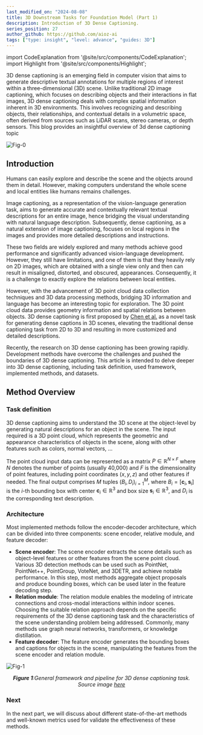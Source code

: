 ```yaml
---
last_modified_on: "2024-08-08"
title: 3D Downstream Tasks for Foundation Model (Part 1)
description: Introduction of 3D Dense Captioning.
series_position: 27
author_github: https://github.com/aioz-ai
tags: ["type: insight", "level: advance", "guides: 3D"]
---
```

import CodeExplanation from '@site/src/components/CodeExplanation';
import Highlight from '@site/src/components/Highlight';


3D dense captioning is an emerging field in computer vision that aims to generate descriptive textual annotations for multiple regions of interest within a three-dimensional (3D) scene. Unlike traditional 2D image captioning, which focuses on describing objects and their interactions in flat images, 3D dense captioning deals with complex spatial information inherent in 3D environments. This involves recognizing and describing objects, their relationships, and contextual details in a volumetric space, often derived from sources such as LiDAR scans, stereo cameras, or depth sensors. This blog provides an insightful overview of 3d dense captioning topic


![Fig-0](https://encrypted-tbn0.gstatic.com/images?q=tbn:ANd9GcRzvjj0m5lfCkFjVD4eoTFlE6AzvGoTJ1UfNw&s)


## Introduction

Humans can easily explore and describe the scene and the objects around them in detail. However, making computers understand the whole scene and local entities like humans remains challenges. 

Image captioning, as a representation of the vision-language generation task, aims to generate accurate and contextually relevant textual descriptions for an entire image, hence bridging the visual understanding with natural language description. Subsequently, dense captioning, as a natural extension of image captioning, focuses on local regions in the images and provides more detailed descriptions and instructions. 

These two fields are widely explored and many methods achieve good performance and significantly advanced vision-language development. However, they still have limitations, and one of them is that they heavily rely on 2D images, which are obtained with a single view only and then can result in misaligned, distorted, and obscured, appearances. Consequently, it is a challenge to exactly explore the relations between local entities. 

However, with the advancement of 3D point cloud data collection techniques and 3D data processing methods, bridging 3D information and language has become an interesting topic for exploration. The 3D point cloud data provides geometry information and spatial relations between objects. 3D dense captioning is first proposed by [Chen et al.](https://openaccess.thecvf.com/content/CVPR2021/papers/Chen_Scan2Cap_Context-Aware_Dense_Captioning_in_RGB-D_Scans_CVPR_2021_paper.pdf) as a novel task for generating dense captions in 3D scenes, elevating the traditional dense captioning task from 2D to 3D and resulting in more customized and detailed descriptions. 

Recently, the research on 3D dense captioning has been growing rapidly. Development methods have overcome the challenges and pushed the boundaries of 3D dense captioning. This article is intended to delve deeper into 3D dense captioning, including task definition, used framework, implemented methods, and datasets. 
## Method Overview 

### Task definition

3D dense captioning aims to understand the 3D scene at the object-level by generating natural descriptions for an object in the scene. The input required is a 3D point cloud, which represents the geometric and appearance characteristics of objects in the scene, along with other features such as colors, normal vectors, ... 

The point cloud input data can be represented as a matrix $P \in \mathbb{R}^{N \times F}$ where $N$ denotes the number of points (usually 40,000) and $F$ is the dimensionality of point features, including point coordinates $(x,y,z)$ and other features if needed. The final output comprises $M$ tuples $(B_i, D_i)_{i=1}^{M}$, where $B_i = [\bm{c}_i, \bm{s}_i]$ is the $i$-th bounding box with center $\bm{c}_i \in \mathbb{R}^3$ and box size $\bm{s}_i \in \mathbb{R}^3$, and $D_i$ is the corresponding text description. 



### Architecture 

Most implemented methods follow the encoder-decoder architecture, which can be divided into three components: scene encoder, relative module, and feature decoder: 

- **Scene encoder**: The scene encoder extracts the scene details such as object-level features or other features from the scene point cloud. Various 3D detection methods can be used such as PointNet, PointNet++, PointGroup, VoteNet, and 3DETR, and achieve notable performance. In this step, most methods aggregate object proposals and produce bounding boxes, which can be used later in the feature decoding step. 
- **Relation module**: The relation module enables the modeling of intricate connections and cross-modal interactions
within indoor scenes. Choosing the suitable relation approach depends on the specific requirements of the 3D dense
captioning task and the characteristics of the scene understanding problem being addressed. Commonly, many methods use graph neural networks, transformers, or knowledge distillation. 
- **Feature decoder**: The feature encoder generates the bounding boxes and captions for objects in the scene, manipulating the features from the scene encoder and relation module. 

![Fig-1](https://vision.aioz.io/f/5dd4d162de364529b710/?dl=1)
*<center>**Figure 1**:General framework and pipeline for 3D dense captioning task. Source image [here](https://arxiv.org/pdf/2403.07469)</center>*

### Next

In the next part, we will discuss about different state-of-the-art methods and well-known metrics used for validate the effectiveness of these methods.